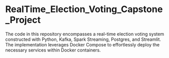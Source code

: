 # RealTime_Election_Voting_Capstone_Project
The code in this repository encompasses a real-time election voting system constructed with Python, Kafka, Spark Streaming, Postgres, and Streamlit. The implementation leverages Docker Compose to effortlessly deploy the necessary services within Docker containers.
